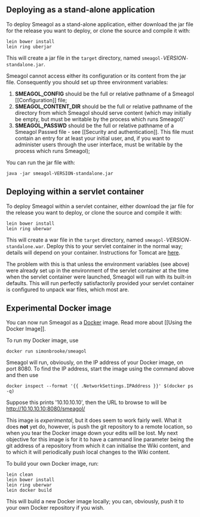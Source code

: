 ## Deploying as a stand-alone application
To deploy Smeagol as a stand-alone application, either download the jar file for the release you want to deploy, or clone the source and compile it with:

    lein bower install
    lein ring uberjar
		
This will create a jar file in the `target` directory, named `smeagol-`*VERSION*`-standalone.jar`. 

Smeagol cannot access either its configuration or its content from the jar file. Consequently you should set up three environment variables:

1. **SMEAGOL_CONFIG** should be the full or relative pathname of a Smeagol [[Configuration]] file;
2. **SMEAGOL\_CONTENT\_DIR** should be the full or relative pathname of the directory from which Smeagol should serve content (which may initially be empty, but must be writable by the process which runs Smeagol)'
3. **SMEAGOL_PASSWD** should be the full or relative pathname of a Smeagol Passwd file - see [[Security and authentication]]. This file must contain an entry for at least your initial user, and, if you want to administer users through the user interface, must be writable by the process which runs Smeagol);

You can run the jar file with:

    java -jar smeagol-VERSION-standalone.jar
		
## Deploying within a servlet container
To deploy Smeagol within a servlet container, either download the jar file for the release you want to deploy, or clone the source and compile it with:

    lein bower install
    lein ring uberwar
		
This will create a war file in the `target` directory, named `smeagol-`*VERSION*`-standalone.war`.  Deploy this to your servlet container in the normal way; details will depend on your container. Instructions for Tomcat are [here](https://tomcat.apache.org/tomcat-8.0-doc/deployer-howto.html).

The problem with this is that unless the environment variables (see above) were already set up in the environment of the servlet container at the time when the servlet container were launched, Smeagol will run with its built-in defaults. This will run perfectly satisfactorily provided your servlet container is configured to unpack war files, which most are.

## Experimental Docker image

You can now run Smeagol as a [Docker](http://www.docker.com) image. Read more about [[Using the Docker Image]].

To run my Docker image, use

    docker run simonbrooke/smeagol

Smeagol will run, obviously, on the IP address of your Docker image, on port 8080. To find the IP address, start the image using the command above and then use

    docker inspect --format '{{ .NetworkSettings.IPAddress }}' $(docker ps -q)

Suppose this prints '10.10.10.10', then the URL to browse to will be http://10.10.10.10:8080/smeagol/

This image is _experimental_, but it does seem to work fairly well. What it does **not** yet do, however, is push the git repository to a remote location, so when you tear the Docker image down your edits will be lost. My next objective for this image is for it to have a cammand line parameter being the git address of a repository from which it can initialise the Wiki content, and to which it will periodically push local changes to the Wiki content.

To build your own Docker image, run:

    lein clean
    lein bower install
    lein ring uberwar
    lein docker build

This will build a new Docker image locally; you can, obviously, push it to your own Docker repository if you wish.
